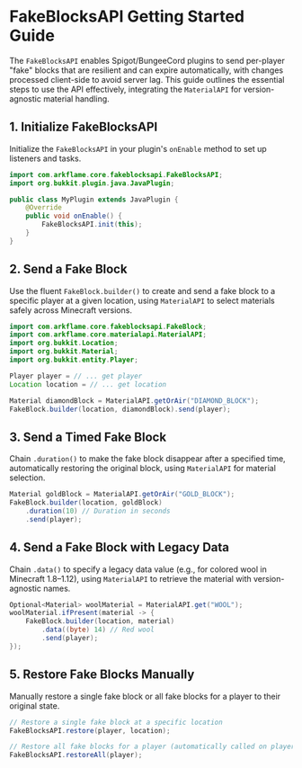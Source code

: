 # FakeBlocksAPI Getting Started Guide

The `FakeBlocksAPI` enables Spigot/BungeeCord plugins to send per-player "fake" blocks that are resilient and can expire automatically, with changes processed client-side to avoid server lag. This guide outlines the essential steps to use the API effectively, integrating the `MaterialAPI` for version-agnostic material handling.

## 1. Initialize FakeBlocksAPI

Initialize the `FakeBlocksAPI` in your plugin's `onEnable` method to set up listeners and tasks.

```java
import com.arkflame.core.fakeblocksapi.FakeBlocksAPI;
import org.bukkit.plugin.java.JavaPlugin;

public class MyPlugin extends JavaPlugin {
    @Override
    public void onEnable() {
        FakeBlocksAPI.init(this);
    }
}
```

## 2. Send a Fake Block

Use the fluent `FakeBlock.builder()` to create and send a fake block to a specific player at a given location, using `MaterialAPI` to select materials safely across Minecraft versions.

```java
import com.arkflame.core.fakeblocksapi.FakeBlock;
import com.arkflame.core.materialapi.MaterialAPI;
import org.bukkit.Location;
import org.bukkit.Material;
import org.bukkit.entity.Player;

Player player = // ... get player
Location location = // ... get location

Material diamondBlock = MaterialAPI.getOrAir("DIAMOND_BLOCK");
FakeBlock.builder(location, diamondBlock).send(player);
```

## 3. Send a Timed Fake Block

Chain `.duration()` to make the fake block disappear after a specified time, automatically restoring the original block, using `MaterialAPI` for material selection.

```java
Material goldBlock = MaterialAPI.getOrAir("GOLD_BLOCK");
FakeBlock.builder(location, goldBlock)
    .duration(10) // Duration in seconds
    .send(player);
```

## 4. Send a Fake Block with Legacy Data

Chain `.data()` to specify a legacy data value (e.g., for colored wool in Minecraft 1.8–1.12), using `MaterialAPI` to retrieve the material with version-agnostic names.

```java
Optional<Material> woolMaterial = MaterialAPI.get("WOOL");
woolMaterial.ifPresent(material -> {
    FakeBlock.builder(location, material)
        .data((byte) 14) // Red wool
        .send(player);
});
```

## 5. Restore Fake Blocks Manually

Manually restore a single fake block or all fake blocks for a player to their original state.

```java
// Restore a single fake block at a specific location
FakeBlocksAPI.restore(player, location);

// Restore all fake blocks for a player (automatically called on player quit)
FakeBlocksAPI.restoreAll(player);
```
